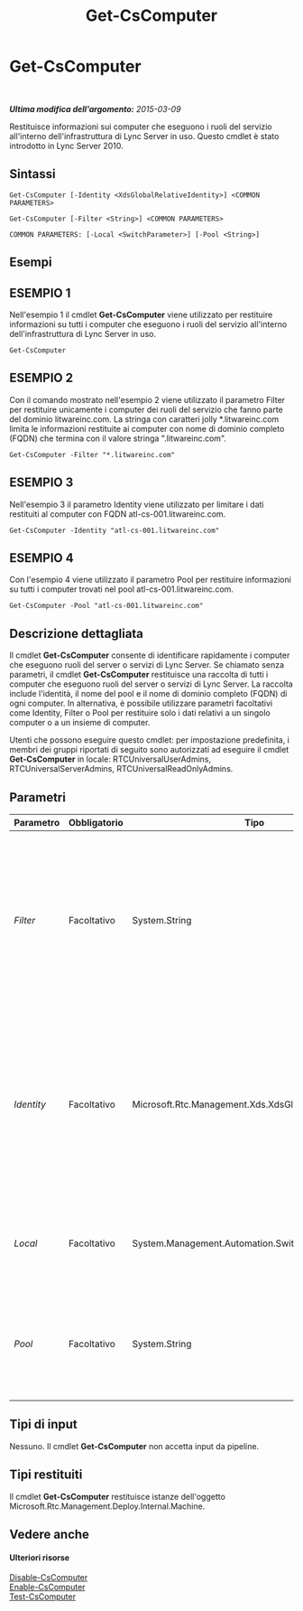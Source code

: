 ﻿---
title: Get-CsComputer
TOCTitle: Get-CsComputer
ms:assetid: 493931a9-1670-4a76-abba-7d3c7723d2e1
ms:mtpsurl: https://technet.microsoft.com/it-it/library/Gg425959(v=OCS.15)
ms:contentKeyID: 49300443
ms.date: 08/24/2015
mtps_version: v=OCS.15
ms.translationtype: HT
---

# Get-CsComputer

 

_**Ultima modifica dell'argomento:** 2015-03-09_

Restituisce informazioni sui computer che eseguono i ruoli del servizio all'interno dell'infrastruttura di Lync Server in uso. Questo cmdlet è stato introdotto in Lync Server 2010.

## Sintassi

    Get-CsComputer [-Identity <XdsGlobalRelativeIdentity>] <COMMON PARAMETERS>

    Get-CsComputer [-Filter <String>] <COMMON PARAMETERS>

    COMMON PARAMETERS: [-Local <SwitchParameter>] [-Pool <String>]

## Esempi

## ESEMPIO 1

Nell'esempio 1 il cmdlet **Get-CsComputer** viene utilizzato per restituire informazioni su tutti i computer che eseguono i ruoli del servizio all'interno dell'infrastruttura di Lync Server in uso.

    Get-CsComputer

## ESEMPIO 2

Con il comando mostrato nell'esempio 2 viene utilizzato il parametro Filter per restituire unicamente i computer dei ruoli del servizio che fanno parte del dominio litwareinc.com. La stringa con caratteri jolly \*.litwareinc.com limita le informazioni restituite ai computer con nome di dominio completo (FQDN) che termina con il valore stringa ".litwareinc.com".

    Get-CsComputer -Filter "*.litwareinc.com"

## ESEMPIO 3

Nell'esempio 3 il parametro Identity viene utilizzato per limitare i dati restituiti al computer con FQDN atl-cs-001.litwareinc.com.

    Get-CsComputer -Identity "atl-cs-001.litwareinc.com"

## ESEMPIO 4

Con l'esempio 4 viene utilizzato il parametro Pool per restituire informazioni su tutti i computer trovati nel pool atl-cs-001.litwareinc.com.

    Get-CsComputer -Pool "atl-cs-001.litwareinc.com"

## Descrizione dettagliata

Il cmdlet **Get-CsComputer** consente di identificare rapidamente i computer che eseguono ruoli del server o servizi di Lync Server. Se chiamato senza parametri, il cmdlet **Get-CsComputer** restituisce una raccolta di tutti i computer che eseguono ruoli del server o servizi di Lync Server. La raccolta include l'identità, il nome del pool e il nome di dominio completo (FQDN) di ogni computer. In alternativa, è possibile utilizzare parametri facoltativi come Identity, Filter o Pool per restituire solo i dati relativi a un singolo computer o a un insieme di computer.

Utenti che possono eseguire questo cmdlet: per impostazione predefinita, i membri dei gruppi riportati di seguito sono autorizzati ad eseguire il cmdlet **Get-CsComputer** in locale: RTCUniversalUserAdmins, RTCUniversalServerAdmins, RTCUniversalReadOnlyAdmins.

## Parametri


<table>
<colgroup>
<col style="width: 25%" />
<col style="width: 25%" />
<col style="width: 25%" />
<col style="width: 25%" />
</colgroup>
<thead>
<tr class="header">
<th>Parametro</th>
<th>Obbligatorio</th>
<th>Tipo</th>
<th>Descrizione</th>
</tr>
</thead>
<tbody>
<tr class="odd">
<td><p><em>Filter</em></p></td>
<td><p>Facoltativo</p></td>
<td><p>System.String</p></td>
<td><p>Consente di utilizzare caratteri jolly per specificare l'identità del computer, o dei computer, da restituire. Ad esempio, questo comando restituisce informazioni su tutti i computer la cui identità inizia con il valore stringa &quot;atl-&quot;: -Filter &quot;atl-*&quot;.</p></td>
</tr>
<tr class="even">
<td><p><em>Identity</em></p></td>
<td><p>Facoltativo</p></td>
<td><p>Microsoft.Rtc.Management.Xds.XdsGlobalRelativeIdentity</p></td>
<td><p>Nome di dominio completo del computer da restituire. Ad esempio: -Identity &quot;atl-cs-001.litwareinc.com&quot;.</p>
<p>Se questo parametro non viene specificato, vengono restituiti tutti i computer che eseguono Lync Server.</p></td>
</tr>
<tr class="odd">
<td><p><em>Local</em></p></td>
<td><p>Facoltativo</p></td>
<td><p>System.Management.Automation.SwitchParameter</p></td>
<td><p>Se si specifica questo parametro, vengono restituite solo le informazioni relative al computer locale.</p></td>
</tr>
<tr class="even">
<td><p><em>Pool</em></p></td>
<td><p>Facoltativo</p></td>
<td><p>System.String</p></td>
<td><p>FQDN di un pool di Lync Server. Se si utilizza questo parametro, vengono restituite informazioni su tutti i computer presenti nel pool specificato.</p></td>
</tr>
</tbody>
</table>


## Tipi di input

Nessuno. Il cmdlet **Get-CsComputer** non accetta input da pipeline.

## Tipi restituiti

Il cmdlet **Get-CsComputer** restituisce istanze dell'oggetto Microsoft.Rtc.Management.Deploy.Internal.Machine.

## Vedere anche

#### Ulteriori risorse

[Disable-CsComputer](disable-cscomputer.md)  
[Enable-CsComputer](enable-cscomputer.md)  
[Test-CsComputer](test-cscomputer.md)

